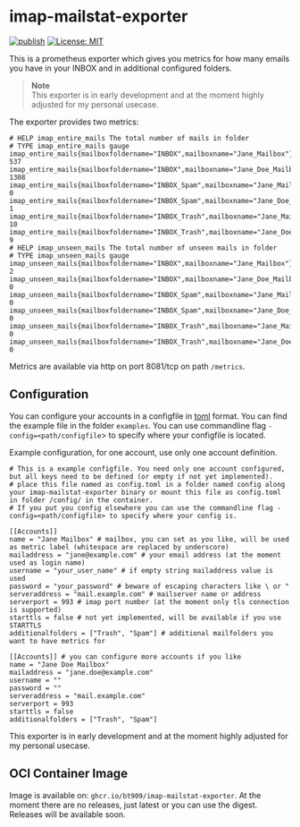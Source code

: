 # imap-mailstat-exporter

[![publish](https://github.com/bt909/imap-mailstat-exporter/actions/workflows/publish.yaml/badge.svg)](https://github.com/bt909/imap-mailstat-exporter/actions/workflows/publish.yaml)
 [![License: MIT](https://img.shields.io/badge/License-MIT-blue.svg)](https://opensource.org/licenses/MIT)

This is a prometheus exporter which gives you metrics for how many emails you have in your INBOX and in additional configured folders.

> **Note**  
> This exporter is in early development and at the moment highly adjusted for my personal usecase.

The exporter provides two metrics:

```output
# HELP imap_entire_mails The total number of mails in folder
# TYPE imap_entire_mails gauge
imap_entire_mails{mailboxfoldername="INBOX",mailboxname="Jane_Mailbox"} 537
imap_entire_mails{mailboxfoldername="INBOX",mailboxname="Jane_Doe_Mailbox"} 1308
imap_entire_mails{mailboxfoldername="INBOX_Spam",mailboxname="Jane_Mailbox"} 0
imap_entire_mails{mailboxfoldername="INBOX_Spam",mailboxname="Jane_Doe_Mailbox"} 1
imap_entire_mails{mailboxfoldername="INBOX_Trash",mailboxname="Jane_Mailbox"} 10
imap_entire_mails{mailboxfoldername="INBOX_Trash",mailboxname="Jane_Doe_Mailbox"} 9
# HELP imap_unseen_mails The total number of unseen mails in folder
# TYPE imap_unseen_mails gauge
imap_unseen_mails{mailboxfoldername="INBOX",mailboxname="Jane_Mailbox"} 2
imap_unseen_mails{mailboxfoldername="INBOX",mailboxname="Jane_Doe_Mailbox"} 0
imap_unseen_mails{mailboxfoldername="INBOX_Spam",mailboxname="Jane_Mailbox"} 0
imap_unseen_mails{mailboxfoldername="INBOX_Spam",mailboxname="Jane_Doe_Mailbox"} 0
imap_unseen_mails{mailboxfoldername="INBOX_Trash",mailboxname="Jane_Mailbox"} 0
imap_unseen_mails{mailboxfoldername="INBOX_Trash",mailboxname="Jane_Doe_Mailbox"} 0
```

Metrics are available via http on port 8081/tcp on path `/metrics`.

## Configuration

You can configure your accounts in a configfile in [toml](https://toml.io) format. You can find the example file in the folder `examples`. You can use
commandline flag `-config=<path/configfile`> to specify where your configfile is located.

Example configuration, for one account, use only one account definition.

```config
# This is a example configfile. You need only one account configured, but all keys need to be defined (or empty if not yet implemented).
# place this file named as config.toml in a folder named config along your imap-mailstat-exporter binary or mount this file as config.toml in folder /config/ in the container.
# If you put you config elsewhere you can use the commandline flag -config=<path/configfile> to specify where your config is.

[[Accounts]]
name = "Jane Mailbox" # mailbox, you can set as you like, will be used as metric label (whitespace are replaced by underscore)
mailaddress = "jane@example.com" # your email address (at the moment used as login name)
username = "your_user_name" # if empty string mailaddress value is used
password = "your_password" # beware of escaping characters like \ or "
serveraddress = "mail.example.com" # mailserver name or address
serverport = 993 # imap port number (at the moment only tls connection is supported)
starttls = false # not yet implemented, will be available if you use STARTTLS
additionalfolders = ["Trash", "Spam"] # additional mailfolders you want to have metrics for

[[Accounts]] # you can configure more accounts if you like
name = "Jane Doe Mailbox"
mailaddress = "jane.doe@example.com"
username = ""
password = ""
serveraddress = "mail.example.com"
serverport = 993
starttls = false
additionalfolders = ["Trash", "Spam"]
```

This exporter is in early development and at the moment highly adjusted for my personal usecase.

## OCI Container Image

Image is available on: `ghcr.io/bt909/imap-mailstat-exporter`. At the moment there are no releases, just latest or you can use the digest.
Releases will be available soon.
